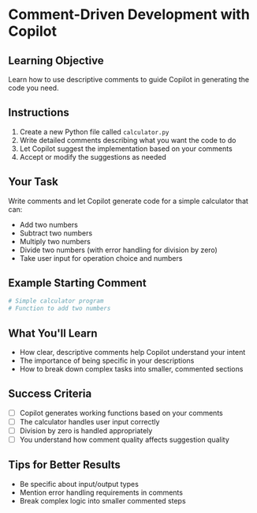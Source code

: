 # Comment-Driven Development with Copilot

## Learning Objective
Learn how to use descriptive comments to guide Copilot in generating the code you need.

## Instructions
1. Create a new Python file called `calculator.py`
2. Write detailed comments describing what you want the code to do
3. Let Copilot suggest the implementation based on your comments
4. Accept or modify the suggestions as needed

## Your Task
Write comments and let Copilot generate code for a simple calculator that can:
- Add two numbers
- Subtract two numbers  
- Multiply two numbers
- Divide two numbers (with error handling for division by zero)
- Take user input for operation choice and numbers

## Example Starting Comment
```python
# Simple calculator program
# Function to add two numbers
```

## What You'll Learn
- How clear, descriptive comments help Copilot understand your intent
- The importance of being specific in your descriptions
- How to break down complex tasks into smaller, commented sections

## Success Criteria
- [ ] Copilot generates working functions based on your comments
- [ ] The calculator handles user input correctly
- [ ] Division by zero is handled appropriately
- [ ] You understand how comment quality affects suggestion quality

## Tips for Better Results
- Be specific about input/output types
- Mention error handling requirements in comments
- Break complex logic into smaller commented steps
